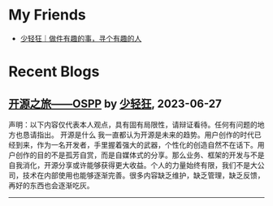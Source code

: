 # My Friends

- [少轻狂｜做件有趣的事，寻个有趣的人](https://www.marlene.top/)



# Recent Blogs


## [开源之旅——OSPP](https://www.marlene.top/index.php/develop/85.html)  by [少轻狂](https://www.marlene.top/), 2023-06-27

声明：以下内容仅代表本人观点，具有固有局限性，请辩证看待。任何有问题的地方也恳请指出。 开源是什么 我一直都认为开源是未来的趋势。用户创作的时代已经到来，作为一名开发者，手里握着强大的武器，个性化的创造自然不在话下。用户创作的目的不是孤芳自赏，而是自媒体式的分享。那么业务、框架的开发与不是自我消化，开源分享或许能够获得更大收益。个人的力量始终有限，我们不是大公司，技术在内部使用也能够逐渐完善。很多内容缺乏维护，缺乏管理，缺乏反馈，再好的东西也会逐渐吃灰。

---

